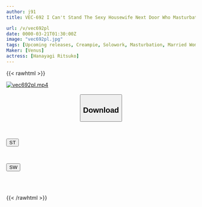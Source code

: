 ```yaml
---
author: j91
title: VEC-692 I Can't Stand The Sexy Housewife Next Door Who Masturbates Every Day. Rationality Is Blown Away And Lust Is Unstoppable In This Intense Ecstasy Sex Session. Rinko Hanayagi

url: /v/vec692pl
date: 0000-03-21T01:30:00Z
image: "vec692pl.jpg"
tags: [Upcoming releases, Creampie, Solowork, Masturbation, Married Woman, Nasty, Hardcore, Mature Woman]
Maker: [Venus]
actress: [Hanayagi Ritsuko]
---
```



{{< rawhtml >}}

<div class="video" data-videoid="pending_link.html">
    <a href="javascript:;">
        <img src="/v/vec692pl/vec692pl.jpg" width="WIDTH" height="HEIGHT" alt="vec692pl.mp4" loading="lazy">
    </a>
</div>

<script type="text/javascript" src="https://j91.asia/asset/on-demand-pend.js"></script>

<br>
  <link rel="stylesheet" href="https://j91.asia/asset/bs5.css">
  
  <center>
  <button class="btn btn-primary" type="button" data-bs-toggle="collapse" data-bs-target=".multi-collapse" aria-expanded="false" aria-controls="multiCollapseExample1 multiCollapseExample2"><h2>Download</h2></button></center>
</p>
<div class="row">
  <div class="col">
    <div class="collapse multi-collapse" id="multiCollapseExample1">
      <div class="card card-body">
	      	      <br>
<div class="buttons">  
<p><a href="https://j91.asia/pending_link.html" target="_blank"><button class="btn-hover color-3"><i class="fa fa-download"></i> ST</button></a></p></div>
    </div>
  </div>
</div>
  <div class="col">
    <div class="collapse multi-collapse" id="multiCollapseExample2">
      <div class="card card-body">
	      <br>
<div class="buttons">
<p><a href="https://j91.asia/pending_link.html" target="_blank"><button class="btn-hover color-2"><i class="fa fa-download"></i> SW</button></a></p></div>
<br><br>
      </div>
    </div>
  </div>
</div>

{{< /rawhtml >}}
